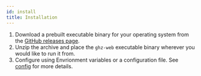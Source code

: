 ```yaml
---
id: install
title: Installation
---
```


1. Download a prebuilt executable binary for your operating system from the [GitHub releases page](https://github.com/venuchitta/ghz/releases).
2. Unzip the archive and place the `ghz-web` executable binary wherever you would like to run it from. 
3. Configure using Envrionment variables or a configuration file. See [config](config) for more details.

